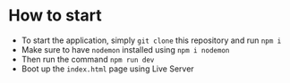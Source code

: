 # How to start

- To start the application, simply `git clone` this repository and run `npm i`
- Make sure to have `nodemon` installed using `npm i nodemon`
- Then run the command `npm run dev`
- Boot up the `index.html` page using Live Server

